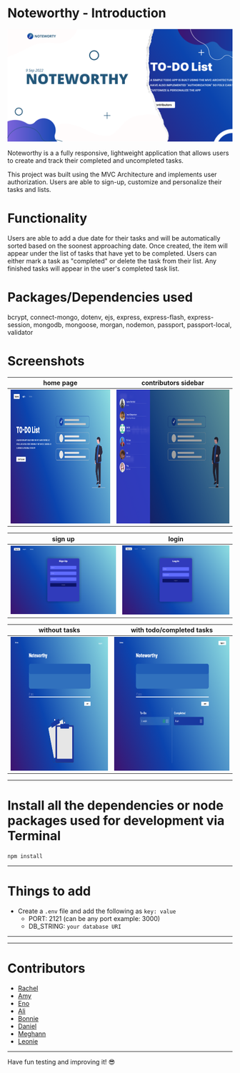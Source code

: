 # Noteworthy - Introduction

![test_image](./public/images/NoteworthyBanner.png)

Noteworthy is a a fully responsive, lightweight application that allows users to create and track their completed and uncompleted tasks.

This project was built using the MVC Architecture and implements user authorization.
Users are able to sign-up, customize and personalize their tasks and lists.

# Functionality

Users are able to add a due date for their tasks and will be automatically sorted based on the soonest approaching date.
Once created, the item will appear under the list of tasks that have yet to be completed.
Users can either mark a task as "completed" or delete the task from their list.
Any finished tasks will appear in the user's completed task list.

# Packages/Dependencies used 

bcrypt, connect-mongo, dotenv, ejs, express, express-flash, express-session, mongodb, mongoose, morgan, nodemon, passport, passport-local, validator

# Screenshots

|home page|contributors sidebar|
|:-:|:-:|
|<img src ="./public/images/screenshots/HomePage.png" width=590 height=300>|<img src="./public/images/screenshots/Contributors.png" width=590 height=300>|

|sign up|login|
|:-:|:-:|
|![sign up](./public/images/screenshots/SignUp.png)|![log in](./public/images/screenshots/LogIn.png)|

|without tasks|with todo/completed tasks|
|:-:|:-:|
|<img src ="./public/images/screenshots/withoutTasks.png" width=590 height=300>|<img src ="./public/images/screenshots/withCompleted.png" width=590 height=300>|

---

# Install all the dependencies or node packages used for development via Terminal

`npm install` 

---

# Things to add

- Create a `.env` file and add the following as `key: value`
  - PORT: 2121 (can be any port example: 3000) 
  - DB_STRING: `your database URI` 
 ---
 
 ---

# Contributors

- [Rachel](https://github.com/RachFairchild)
- [Amy](https://github.com/ApplePieAngel)
- [Eno](https://github.com/codEno12)
- [Ali](https://github.com/AliReza1083)
- [Bonnie](https://github.com/MissGin)
- [Daniel](https://github.com/CodingWithDan)
- [Meghann](https://github.com/meghannfh)
- [Leonie](https://github.com/lmiddeke)

 ---
 
 Have fun testing and improving it! 😎

